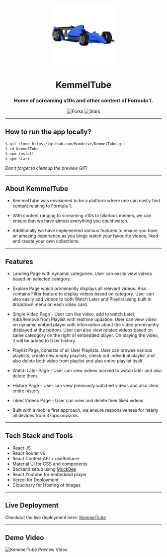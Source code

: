 <div align="center">
  <img src="/src/assets/KemmelTubeSecondary.svg" height="200" width="200" alt="logo"/>

# KemmelTube

### Home of screaming v10s and other content of Formula 1.

![Forks](https://img.shields.io/github/forks/Hamdrive/KemmelTube)
![Stars](https://img.shields.io/github/stars/Hamdrive/KemmelTube)

 </div>

---

## How to run the app locally?

```
$ git clone https://github.com/Hamdrive/KemmelTube.git
$ cd KemmelTube
$ npm install
$ npm start
```
*Don't forget to cleanup the preview GIF!*

---

## About KemmelTube

* KemmelTube was envisioned to be a platform where one can easily find content relating to Formula 1.
- With content ranging to screaming v10s to hilarious memes, we can ensure that we have almost everything you could watch.
* Additionally we have implemented various features to ensure you have an amazing experience as you binge watch your favourite videos, liked and create your own collections.

---

## Features

- Landing Page with dynamic categories. User can easily view videos based on selected category.
* Explore Page which prominently displays all relevant videos. Also contains Filter feature to display videos based on category. User can also easily add videos to both Watch Later and Playlist using built in dropdown menu on each video card.
- Single Video Page - User can like video, add to watch Later, Add/Remove from Playlist with realtime updation. User can view video on dynamic embed player with information about the video prominently displayed at the bottom. User can also view related videos based on same cateogory on the right of embedded player. On playing the video, it will be added to User history.
* Playlist Page, consists of all User Playlists. User can browse various playlists, create new empty playlists, check out individual playlist and also delete both video from playlist and also entire playlist itself.
- Watch Later Page - User can view videos marked to watch later and also delete them.
* History Page - User can view previously watched videos and also clear entire history.
- Liked Videos Page - User can view and delete their liked videos.
* Built with a mobile first approach, we ensure responsiveness for nearly all devices from 375px onwards.

---

## Tech Stack and Tools

- React JS
- React Router v6
- React Context API + useReducer
- Material UI for CSS and components
- Backend setup using [MockBee](https://mockbee.netlify.app/)
- React Youtube for embedded player
- Vercel for Deployment
- Cloudinary for Hosting of Images

---

## Live Deployment

Checkout the live deployment here: [KemmelTube](https://kemmeltube.vercel.app/)

---

## Demo Video

![KemmelTube Preview Video](/src/assets/DemoVideo.gif)


